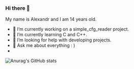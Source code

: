### Hi there 👋

My name is Alexandr and I am 14 years old.

- 🔭 I’m currently working on a simple_cfg_reader project.
- 🌱 I’m currently learning C and C++.
- 🤔 I’m looking for help with developing projects.
- 💬 Ask me about everything : )
- 
![Anurag's GitHub stats](https://github-readme-stats.vercel.app/api?username=RedBull4&show_icons=true&theme=tokyonight)
